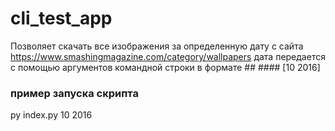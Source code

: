 # cli_test_app
Позволяет скачать все изображения за определенную дату с сайта https://www.smashingmagazine.com/category/wallpapers
дата передается с помощью аргументов командной строки в формате ## #### [10 2016]

### пример запуска скрипта
py index.py 10 2016

